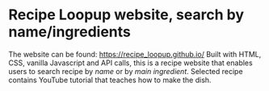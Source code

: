 # Recipe Loopup website, search by name/ingredients
The website can be found: https://recipe_loopup.github.io/
Built with HTML, CSS, vanilla Javascript and API calls, this is a recipe website that enables users to search recipe by *name* or by *main ingredient*. 
Selected recipe contains YouTube tutorial that teaches how to make the dish.

